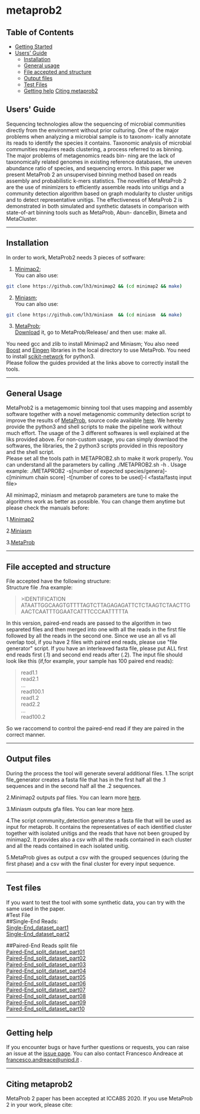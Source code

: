 # metaprob2

## Table of Contents

- [Getting Started](#started)
- [Users' Guide](#uguide)
  - [Installation](#install)
  - [General usage](#general)
  - [File accepted and structure](#file)
  - [Output files](#out)
  - [Test Files](#test)
  - [Getting help](#help)
[Citing metaprob2](#cite)


## <a name="uguide"></a>Users' Guide
Sequencing technologies allow the sequencing of microbial communities directly from the environment without prior culturing. One of the major problems when analyzing a microbial sample is to taxonom- ically annotate its reads to identify the species it contains. Taxonomic analysis of microbial communities requires reads clustering, a process referred to as binning. The major problems of metagenomics reads bin- ning are the lack of taxonomically related genomes in existing reference databases, the uneven abundance ratio of species, and sequencing errors. In this paper we present MetaProb 2 an unsupervised binning method based on reads assembly and probabilistic k-mers statistics. The novelties of MetaProb 2 are the use of minimizers to efficiently assemble reads into unitigs and a community detection algorithm based on graph modularity to cluster unitigs and to detect representative unitigs. The effectiveness of MetaProb 2 is demonstrated in both simulated and synthetic datasets in comparison with state-of-art binning tools such as MetaProb, Abun- danceBin, Bimeta and MetaCluster.

---

## <a name="install"></a>Installation

In order to work, MetaProb2 needs 3 pieces of sotfware:

1. [Minimap2](https://github.com/lh3/minimap2);   
You can also use: 
```sh
git clone https://github.com/lh3/minimap2 && (cd minimap2 && make)
```
2. [Miniasm](https://github.com/lh3/miniasm);   
You can also use: 
```sh
git clone https://github.com/lh3/miniasm  && (cd miniasm  && make)
```
3. [MetaProb](https://bitbucket.org/samu661/metaprob/src/master/);    
[Download](https://bitbucket.org/samu661/metaprob/downloads/MetaProb_v2.tar.gz) it, go to  MetaProb/Release/ and then use: make all.

You need gcc and zlib to install Minimap2 and Miniasm; You also need [Boost](https://www.boost.org/users/download/) and [Eingen](http://eigen.tuxfamily.org/index.php?title=Main_Page) libraries in the local directory to use MetaProb. 
You need to install [scikit-network](https://scikit-network.readthedocs.io/en/latest/) for python3.  
Please follow the guides provided at the links above to correctly install the tools.

---

##  <a name="general"></a>General Usage

MetaProb2 is a metagemomic binning tool that uses mapping and assembly software together with a novel metagenomic community detection script to improve the results of [MetaProb](https://academic.oup.com/bioinformatics/article/32/17/i567/2450796), source code available [here](https://bitbucket.org/samu661/metaprob/src/master/). 
We hereby provide the python3 and shell scripts to make the pipeline work without much effort.
The usage of the 3 different softwares is well explained at the liks provided above. For non-custom usage, you can simply downlaod the softwares, the libraries, the 2 python3 scripts provided in this repository and the shell script.  
Please set all the tools path in METAPROB2.sh to make it work properly. You can understand all the parameters by calling ./METAPROB2.sh -h  .
Usage example:
./METAPROB2 -s[number of expected species/genera]-c[minimum chain score] -t[number of cores to be used]-l <fasta/fastq input file> <output files name>

All minimap2, miniasm and metaprob parameters are tune to make the algorithms work as better as possible. You can change them anytime but please check the manuals before:  

1.[Minimap2](https://lh3.github.io/minimap2/minimap2.html)  

2.[Miniasm](http://manpages.ubuntu.com/manpages/bionic/man1/miniasm.1.html)  

3.[MetaProb](https://bitbucket.org/samu661/metaprob/src/master/)  

---

##  <a name="file"></a>File accepted and structure
File accepted have the following structure:  
Structure file .fna example:  
> \>IDENTIFICATION  
> ATAATTGGCAAGTGTTTTAGTCTTAGAGAGATTCTCTAAGTCTAACTTGAACTCAATTTGGAATCATTTCCCAATTTTTA

In this version, paired-end reads are passed to the algorithm in two separeted files and then merged into one with all the reads in the first file followed by all the reads in the second one.
Since we use an all vs all overlap tool, if you have 2 files with paired end reads, please use "file generator" script.  If you have an interleaved fasta file, please put ALL first end 
reads first (.1) and second end reads after (.2). The input file should look like this (if,for example, your sample has 100 paired end reads):  
>read1.1  
>read2.1  
>...  
>read100.1  
>read1.2  
>read2.2  
>...  
>read100.2   

So we raccomend to control the paired-end read if they are paired in the correct manner.

---

##  <a name="out"></a>Output files
During the process the tool will generate several additional files.
1.The script file_generator creates a fasta file that has in the first half all the .1 sequences and in the second half all the .2 sequences.

2.Minimap2 outputs paf files. You can learn more [here][paf].   

3.Miniasm outputs gfa files. You can lear more [here][gfa].  

4.The script community_detection generates a fasta file that will be used as input for metaprob. It contains the representatives of each identified cluster together with isolated unitigs and the reads that have not been grouped by minimap2. It provides also a csv with all the reads contained in each cluster and all the reads contained in each isolated unitig.  

5.MetaProb gives as output a csv with the grouped sequences (during the first phase) and a csv with the final cluster for every input sequence.  

---

## <a name="test"></a>Test files
If you want to test the tool with some synthetic data, you can try with the same used in the paper.  
#Test File  
##Single-End Reads:  
[Single-End_dataset_part1](https://bitbucket.org/samu661/metaprob/downloads/single_end_dataset.part1.rar)  
[Single-End_dataset_part2](https://bitbucket.org/samu661/metaprob/downloads/single_end_dataset.part2.rar)  

##Paired-End Reads split file  
[Paired-End_split_dataset_part01](https://bitbucket.org/samu661/metaprob/downloads/paired_end_dataset_splitted.part01.rar)  
[Paired-End_split_dataset_part02](https://bitbucket.org/samu661/metaprob/downloads/paired_end_dataset_splitted.part02.rar)  
[Paired-End_split_dataset_part03](https://bitbucket.org/samu661/metaprob/downloads/paired_end_dataset_splitted.part03.rar)  
[Paired-End_split_dataset_part04](https://bitbucket.org/samu661/metaprob/downloads/paired_end_dataset_splitted.part04.rar)  
[Paired-End_split_dataset_part05](https://bitbucket.org/samu661/metaprob/downloads/paired_end_dataset_splitted.part05.rar)  
[Paired-End_split_dataset_part06](https://bitbucket.org/samu661/metaprob/downloads/paired_end_dataset_splitted.part06.rar)  
[Paired-End_split_dataset_part07](https://bitbucket.org/samu661/metaprob/downloads/paired_end_dataset_splitted.part07.rar)  
[Paired-End_split_dataset_part08](https://bitbucket.org/samu661/metaprob/downloads/paired_end_dataset_splitted.part08.rar)  
[Paired-End_split_dataset_part09](https://bitbucket.org/samu661/metaprob/downloads/paired_end_dataset_splitted.part09.rar)  
[Paired-End_split_dataset_part10](https://bitbucket.org/samu661/metaprob/downloads/paired_end_dataset_splitted.part10.rar) 

---

## <a name="help"></a>Getting help
If you encounter bugs or have further questions or
requests, you can raise an issue at the [issue page][issue]. You can also contact Francesco Andreace at francesco.andreace@unipd.it .

---

## <a name="cite"></a>Citing metaprob2

MetaProb 2 paper has been accepted at ICCABS 2020.
If you use MetaProb 2 in your work, please cite:

[issue]: https://github.com/frankandreace/metaprob2/issues
[paf]: https://github.com/lh3/miniasm/blob/master/PAF.md
[gfa]: http://gfa-spec.github.io/GFA-spec/GFA1.html
